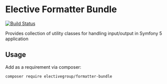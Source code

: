 # Elective Formatter Bundle

[![Build Status](https://travis-ci.org/electivegroup/formatter-bundle.svg?branch=master)](https://travis-ci.org/electivegroup/formatter-bundle)

Provides collection of utility classes for handling input/output in Symfony 5 application

## Usage
Add as a requirement via composer:
```
composer require electivegroup/formatter-bundle
```

